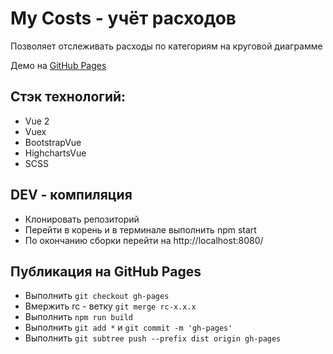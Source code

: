 # My Costs - учёт расходов

Позволяет отслеживать расходы по категориям на круговой диаграмме

Демо на [GitHub Pages](https://ssupermassive.github.io/my_costs_app/)

## Стэк технологий:
* Vue 2
* Vuex
* BootstrapVue
* HighchartsVue
* SCSS

## DEV - компиляция

* Клонировать репозиторий
* Перейти в корень и в терминале выполнить npm start
* По окончанию сборки перейти на http://localhost:8080/

## Публикация на GitHub Pages
* Выполнить `git checkout gh-pages`
* Вмержить rc - ветку `git merge rc-x.x.x`
* Выполнить `npm run build`
* Выполнить `git add *` и `git commit -m 'gh-pages'`
* Выполнить `git subtree push --prefix dist origin gh-pages`
